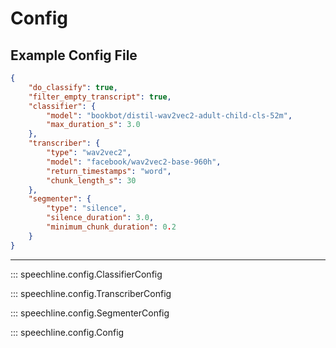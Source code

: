 # Config

## Example Config File

```json title="example_config.json"
{
    "do_classify": true,
    "filter_empty_transcript": true,
    "classifier": {
        "model": "bookbot/distil-wav2vec2-adult-child-cls-52m",
        "max_duration_s": 3.0
    },
    "transcriber": {
        "type": "wav2vec2",
        "model": "facebook/wav2vec2-base-960h",
        "return_timestamps": "word",
        "chunk_length_s": 30
    },
    "segmenter": {
        "type": "silence",
        "silence_duration": 3.0,
        "minimum_chunk_duration": 0.2
    }
}
```

---

::: speechline.config.ClassifierConfig

::: speechline.config.TranscriberConfig

::: speechline.config.SegmenterConfig

::: speechline.config.Config